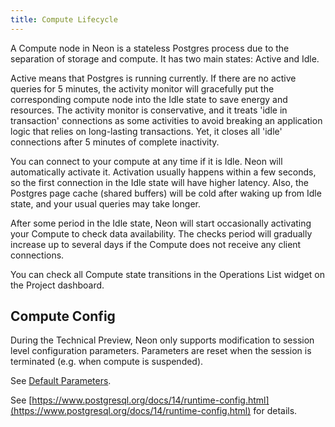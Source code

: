 ```yaml
---
title: Compute Lifecycle
---
```


A Compute node in Neon is a stateless Postgres process due to the separation of storage and compute. It has two main states: Active and Idle.

Active means that Postgres is running currently. If there are no active queries for 5 minutes, the activity monitor will gracefully put the corresponding compute node into the Idle state to save energy and resources. The activity monitor is conservative, and it treats 'idle in transaction' connections as some activities to avoid breaking an application logic that relies on long-lasting transactions. Yet, it closes all 'idle' connections after 5 minutes of complete inactivity.

You can connect to your compute at any time if it is Idle. Neon will automatically activate it. Activation usually happens within a few seconds, so the first connection in the Idle state will have higher latency. Also, the Postgres page cache (shared buffers) will be cold after waking up from Idle state, and your usual queries may take longer.

After some period in the Idle state, Neon will start occasionally activating your Compute to check data availability. The checks period will gradually increase up to several days if the Compute does not receive any client connections.

You can check all Compute state transitions in the Operations List widget on the Project dashboard.

## Compute Config

During the Technical Preview, Neon only supports modification to session level configuration parameters. Parameters are reset when the session is terminated (e.g. when compute is suspended).

See [Default Parameters](../../reference/compatibility#default-parameters).

See [https://www.postgresql.org/docs/14/runtime-config.html](https://www.postgresql.org/docs/14/runtime-config.html) for details.
